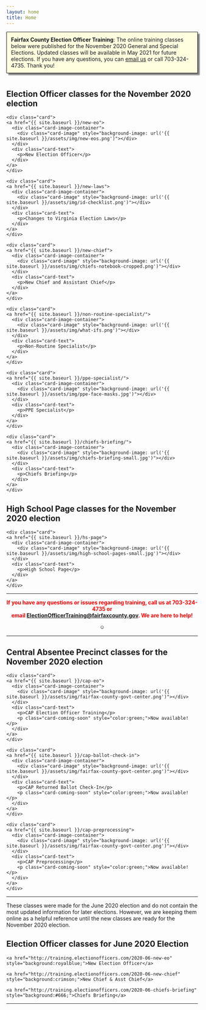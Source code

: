 ```yaml
---
layout: home
title: Home
---
```


<div class="homepage-intro animate__animated animate__pulse" style="margin:1em auto; display:none;">
    Welcome to the Election Officer Training website!
</div>

<p style="
    background: lightyellow;
    padding: 0.8em;
    box-shadow: 5px 5px 3px grey;
    border-radius: 1px;
    border: 1px solid black;
    margin-bottom: 3em;
"><strong>Fairfax County Election Officer Training</strong>: The online training classes below were published for the November 2020 General and Special Elections. Updated classes will be available in May 2021 for future elections. If you have any questions, you can <a href="mailto:ElectionOfficerTraining@fairfaxcounty.gov">email us</a> or call 703-324-4735. Thank you!</p>

<h2>Election Officer classes for the November 2020 election</h2>

<div class="cards">

    <div class="card">
    <a href="{{ site.baseurl }}/new-eo">
      <div class="card-image-container">
        <div class="card-image" style="background-image: url('{{ site.baseurl }}/assets/img/new-eos.png')"></div>
      </div>
      <div class="card-text">
        <p>New Election Officer</p>
      </div>
    </a>
    </div>

    <div class="card">
    <a href="{{ site.baseurl }}/new-laws">
      <div class="card-image-container">
        <div class="card-image" style="background-image: url('{{ site.baseurl }}/assets/img/id-checklist.png')"></div>
      </div>
      <div class="card-text">
        <p>Changes to Virginia Election Laws</p>
      </div>
    </a>
    </div>

    <div class="card">
    <a href="{{ site.baseurl }}/new-chief">
      <div class="card-image-container">
        <div class="card-image" style="background-image: url('{{ site.baseurl }}/assets/img/chiefs-notebook-cropped.png')"></div>
      </div>
      <div class="card-text">
        <p>New Chief and Assistant Chief</p>
      </div>
    </a>
    </div>

    <div class="card">
    <a href="{{ site.baseurl }}/non-routine-specialist/">
      <div class="card-image-container">
        <div class="card-image" style="background-image: url('{{ site.baseurl }}/assets/img/what-ifs.png')"></div>
      </div>
      <div class="card-text">
        <p>Non-Routine Specialist</p>
      </div>
    </a>
    </div>

    <div class="card">
    <a href="{{ site.baseurl }}/ppe-specialist/">
      <div class="card-image-container">
        <div class="card-image" style="background-image: url('{{ site.baseurl }}/assets/img/ppe-face-masks.jpg')"></div>
      </div>
      <div class="card-text">
        <p>PPE Specialist</p>
      </div>
    </a>
    </div>

    <div class="card">
    <a href="{{ site.baseurl }}/chiefs-briefing/">
      <div class="card-image-container">
        <div class="card-image" style="background-image: url('{{ site.baseurl }}/assets/img/chiefs-briefing-small.jpg')"></div>
      </div>
      <div class="card-text">
        <p>Chiefs Briefing</p>
      </div>
    </a>
    </div>

</div>

<h2>High School Page classes for the November 2020 election</h2>

<div class="cards">

    <div class="card">
    <a href="{{ site.baseurl }}/hs-page">
      <div class="card-image-container">
        <div class="card-image" style="background-image: url('{{ site.baseurl }}/assets/img/high-school-pages-small.jpg')"></div>
      </div>
      <div class="card-text">
        <p>High School Page</p>
      </div>
    </a>
    </div>

</div>

<hr />

<p style="text-align: center; font-weight:bold;"><span style="color:#FF0000;">If you have any questions or issues regarding training, call us at 703-324-4735 or<br />
 email <a href="mailto:ElectionOfficerTraining@fairfaxcounty.gov">ElectionOfficerTraining@fairfaxcounty.gov</a>. We are here to help!</span></p>

<div style="display: flex;justify-content: center;">
    <button onclick="hideDIV()" style="
    background: transparent;
    /* color: transparent; */
    border: 0;
">☺</button>
</div>

<script>
function hideDIV() {
  var x = document.getElementById("hideText");
  if (x.style.display === "none") {
    x.style.display = "block";
  } else {
    x.style.display = "none";
  }
}
</script>

<div id="hideText">

<hr />

<h2>Central Absentee Precinct classes for the November 2020 election</h2>

<div class="cards">

    <div class="card">
    <a href="{{ site.baseurl }}/cap-eo">
      <div class="card-image-container">
        <div class="card-image" style="background-image: url('{{ site.baseurl }}/assets/img/fairfax-county-govt-center.png')"></div>
      </div>
      <div class="card-text">
        <p>CAP Election Officer Training</p>
        <p class="card-coming-soon" style="color:green;">Now available!</p>
      </div>
    </a>
    </div>

    <div class="card">
    <a href="{{ site.baseurl }}/cap-ballot-check-in">
      <div class="card-image-container">
        <div class="card-image" style="background-image: url('{{ site.baseurl }}/assets/img/fairfax-county-govt-center.png')"></div>
      </div>
      <div class="card-text">
        <p>CAP Returned Ballot Check-In</p>
        <p class="card-coming-soon" style="color:green;">Now available!</p>
      </div>
    </a>
    </div>

    <div class="card">
    <a href="{{ site.baseurl }}/cap-preprocessing">
      <div class="card-image-container">
        <div class="card-image" style="background-image: url('{{ site.baseurl }}/assets/img/fairfax-county-govt-center.png')"></div>
      </div>
      <div class="card-text">
        <p>CAP Preprocessing</p>
        <p class="card-coming-soon" style="color:green;">Now available!</p>
      </div>
    </a>
    </div>

</div>

<hr />

These classes were made for the June 2020 election and do not contain the most updated information for later elections. However, we are keeping them online as a helpful reference until the new classes are ready for the November 2020 election.

<h2>Election Officer classes for June 2020 Election</h2>

<div class="class-button">

    <a href="http://training.electionofficers.com/2020-06-new-eo" style="background:royalblue;">New Election Officer</a>

    <a href="http://training.electionofficers.com/2020-06-new-chief" style="background:crimson;">New Chief & Asst Chief</a>

    <a href="http://training.electionofficers.com/2020-06-chiefs-briefing" style="background:#666;">Chiefs Briefing</a>

</div>

<hr />




</div>
